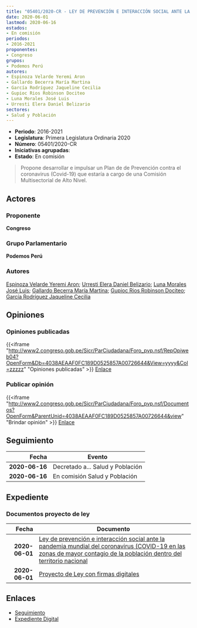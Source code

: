 ```yaml
---
title: "05401/2020-CR - LEY DE PREVENCIÓN E INTERACCIÓN SOCIAL ANTE LA PANDEMIA MUNDIAL DEL CORONAVIRUS (COVID-19) EN LAS ZONAS DE MAYOR CONTAGIO DE LA POBLACIÓN DENTRO DEL TERRITORIO NACIONAL"
date: 2020-06-01
lastmod: 2020-06-16
estados:
- En comisión
periodos:
- 2016-2021
proponentes:
- Congreso
grupos:
- Podemos Perú
autores:
- Espinoza Velarde Yeremi Aron
- Gallardo Becerra María Martina
- García Rodríguez Jaqueline Cecilia
- Gupioc Rios Robinson Dociteo
- Luna Morales José Luis
- Urresti Elera Daniel Belizario
sectores:
- Salud y Población
---
```

- **Periodo**: 2016-2021
- **Legislatura**: Primera Legislatura Ordinaria 2020
- **Número**: 05401/2020-CR
- **Iniciativas agrupadas**: 
- **Estado**: En comisión

> Propone desarrollar e impulsar un Plan de de Prevención contra el coronavirus (Covid-19) que estaría a cargo de una Comisión Multisectorial de Alto Nivel.


## Actores

### Proponente

**Congreso**

### Grupo Parlamentario

**Podemos Perú**

### Autores

[Espinoza Velarde Yeremi Aron](mailto:mailto:yespinoza@congreso.gob.pe); [Urresti Elera Daniel Belizario](mailto:mailto:durresti@congreso.gob.pe); [Luna Morales José Luis](mailto:mailto:jlunam@congreso.gob.pe); [Gallardo Becerra María Martina](mailto:mailto:mgallardo@congreso.gob.pe); [Gupioc Rios Robinson Dociteo](mailto:mailto:rgupioc@congreso.gob.pe); [García Rodríguez Jaqueline Cecilia](mailto:mailto:jgarciar@congreso.gob.pe)

## Opiniones

### Opiniones publicadas

{{<iframe "http://www2.congreso.gob.pe/Sicr/ParCiudadana/Foro_pvp.nsf/RepOpiweb04?OpenForm&Db=4038AEAAF0FC189D0525857A00726644&View=yyyy&Col=zzzzz" "Opiniones publicadas" >}}
[Enlace](http://www2.congreso.gob.pe/Sicr/ParCiudadana/Foro_pvp.nsf/RepOpiweb04?OpenForm&Db=4038AEAAF0FC189D0525857A00726644&View=yyyy&Col=zzzzz)

### Publicar opinión

{{<iframe "http://www2.congreso.gob.pe/Sicr/ParCiudadana/Foro_pvp.nsf/Documentos?OpenForm&ParentUnid=4038AEAAF0FC189D0525857A00726644&view" "Brindar opinión" >}}
[Enlace](http://www2.congreso.gob.pe/Sicr/ParCiudadana/Foro_pvp.nsf/Documentos?OpenForm&ParentUnid=4038AEAAF0FC189D0525857A00726644&view)


## Seguimiento

| Fecha | Evento |
|------:|--------|
| **2020-06-16** | Decretado a... Salud y Población |
| **2020-06-16** | En comisión Salud y Población |

## Expediente

### Documentos proyecto de ley

| Fecha | Documento |
|------:|-----------|
| **2020-06-01** | [Ley de prevención e interacción social ante la pandemia mundial del coronavirus (COVID-19 en las zonas de mayor contagio de la población dentro del territorio nacional](http://www.leyes.congreso.gob.pe/Documentos/2016_2021/Proyectos_de_Ley_y_de_Resoluciones_Legislativas/PL05401-20200601.pdf) |
| **2020-06-01** | [Proyecto de Ley con firmas digitales](http://www.leyes.congreso.gob.pe/Documentos/2016_2021/Proyectos_de_Ley_y_de_Resoluciones_Legislativas/Proyectos_Firmas_digitales/PL05401.pdf) |

## Enlaces

- [Seguimiento](http://www2.congreso.gob.pe/Sicr/TraDocEstProc/CLProLey2016.nsf/f7fff46988ca05b1052578e100829cc7/07ee8df76f6e49f20525857b000619d8?OpenDocument)
- [Expediente Digital](http://www2.congreso.gob.pe/Sicr/TraDocEstProc/Expvirt_2011.nsf/visbusqptramdoc1621/05401?opendocument)

